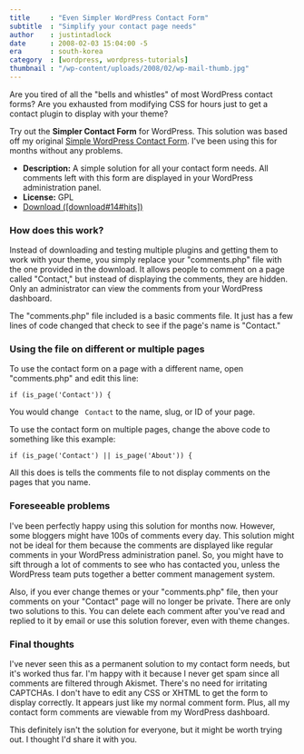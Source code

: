 ```yaml
---
title     : "Even Simpler WordPress Contact Form"
subtitle  : "Simplify your contact page needs"
author    : justintadlock
date      : 2008-02-03 15:04:00 -5
era       : south-korea
category  : [wordpress, wordpress-tutorials]
thumbnail : "/wp-content/uploads/2008/02/wp-mail-thumb.jpg"
---
```


Are you tired of all the "bells and whistles" of most WordPress contact forms?  Are you exhausted from modifying CSS for hours just to get a contact plugin to display with your theme?

Try out the <strong> Simpler Contact Form</strong> for WordPress.  This solution was based off my original <a href="http://justintadlock.com/archives/2007/10/29/simplest-wordpress-contact-form" title="Simple WordPress Contact Form"> Simple WordPress Contact Form</a>.  I've been using this for months without any problems.

<ul>
<li><strong>Description:</strong> A simple solution for all your contact form needs.  All comments left with this form are displayed in your WordPress administration panel.</li>
<li><strong>License:</strong> GPL</li>
<li><a href="http://justintadlock.com/downloads/simpler-contact-page.zip" title="Download the Simpler Contact Form for WordPress">Download ([download#14#hits])</a></li>
</ul>

<h3>How does this work?</h3>

Instead of downloading and testing multiple plugins and getting them to work with your theme, you simply replace your "comments.php" file with the one provided in the download.  It allows people to comment on a page called "Contact," but instead of displaying the comments, they are hidden.  Only an administrator can view the comments from your WordPress dashboard.

The "comments.php" file included is a basic comments file.  It just has a few lines of code changed that check to see if the page's name is "Contact."

<h3>Using the file on different or multiple pages</h3>

To use the contact form on a page with a different name, open "comments.php" and edit this line:

<pre><code>if (is_page('Contact')) {</code></pre>

You would change <code> Contact</code> to the name, slug, or ID of your page.

To use the contact form on multiple pages, change the above code to something like this example:

<pre><code>if (is_page('Contact') || is_page('About')) {</code></pre>

All this does is tells the comments file to not display comments on the pages that you name.

<h3>Foreseeable problems</h3>

I've been perfectly happy using this solution for months now.  However, some bloggers might have 100s of comments every day.  This solution might not be ideal for them because the comments are displayed like regular comments in your WordPress administration panel.  So, you might have to sift through a lot of comments to see who has contacted you, unless the WordPress team puts together a better comment management system.

Also, if you ever change themes or your "comments.php" file, then your comments on your "Contact" page will no longer be private.  There are only two solutions to this.  You can delete each comment after you've read and replied to it by email or use this solution forever, even with theme changes.

<h3>Final thoughts</h3>

I've never seen this as a permanent solution to my contact form needs, but it's worked thus far.  I'm happy with it because I never get spam since all comments are filtered through Akismet.  There's no need for irritating CAPTCHAs.  I don't have to edit any CSS or XHTML to get the form to display correctly.  It appears just like my normal comment form.  Plus, all my contact form comments are viewable from my WordPress dashboard.

This definitely isn't the solution for everyone, but it might be worth trying out.  I thought I'd share it with you.
